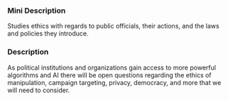 ### Mini Description

Studies ethics with regards to public officials, their actions, and the laws and policies they introduce.

### Description

As political institutions and organizations gain access to more powerful algorithms and AI there will be open questions regarding the ethics of manipulation, campaign targeting, privacy, democracy, and more that we will need to consider.
